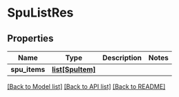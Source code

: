# SpuListRes

## Properties
Name | Type | Description | Notes
------------ | ------------- | ------------- | -------------
**spu_items** | [**list[SpuItem]**](SpuItem.md) |  | 

[[Back to Model list]](../README.md#documentation-for-models) [[Back to API list]](../README.md#documentation-for-api-endpoints) [[Back to README]](../README.md)

